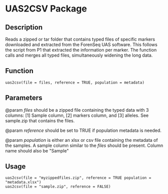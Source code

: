 # UAS2CSV Package

## Description
Reads a zipped or tar folder that contains typed files of specific markers downloaded and extracted from the ForenSeq UAS software. 
This follows the script from P1 that extracted the information per marker. The function calls and merges all typed files, simultaneously widening the long data.

## Function
```
uas2csv(file = files, reference = TRUE, population = metadata)
```

## Parameters
@param *files* should be a zipped file containing the typed data with 3 columns: [1] Sample column, [2] markers column, and [3] alleles. See sample.zip that contains the files.

@param *reference* should be set to TRUE if population metadata is needed.

@param *population* is either an xlsx or csv file containing the metadata of the samples. A sample column similar to the *files* should be present. Column name should also be "Sample"

## Usage
```
uas2csv(file = "myzippedfiles.zip", reference = TRUE population = "metadata.xlsx")
uas2csv(file = "sample.zip", reference = FALSE)
```

